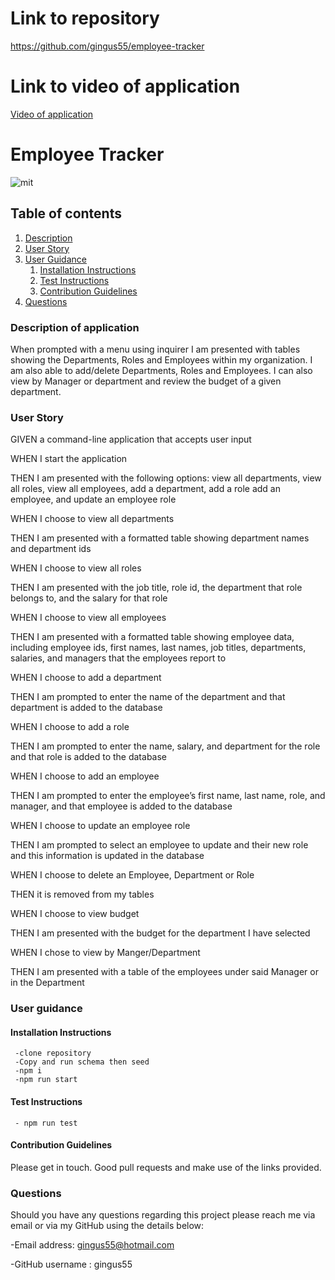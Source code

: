 # Link to repository

https://github.com/gingus55/employee-tracker

# Link to video of application

<a href="https://drive.google.com/file/d/1KGCgSbP_8tewVnQbtAlZN28CyZJfX5Lf/view?usp=sharing">Video of application</a>

# Employee Tracker

![mit](https://img.shields.io/static/v1?label=mit&message=License&color=green)

## Table of contents

1. [Description](#description)
2. [User Story](#user-story)
3. [User Guidance](#guidance)
   1. [Installation Instructions](#installation)
   2. [Test Instructions](#test)
   3. [Contribution Guidelines](#contribution)
4. [Questions](#questions)

<a id="description"></a>

### Description of application

When prompted with a menu using inquirer I am presented with tables showing the Departments, Roles and Employees within my organization. I am also able to add/delete Departments, Roles and Employees. I can also view by Manager or department and review the budget of a given department.

<a id="user-story"></a>

### User Story

GIVEN a command-line application that accepts user input

WHEN I start the application

THEN I am presented with the following options: view all departments, view all roles, view all employees, add a department, add a role add an employee, and update an employee role

WHEN I choose to view all departments

THEN I am presented with a formatted table showing department names and department ids

WHEN I choose to view all roles

THEN I am presented with the job title, role id, the department that role belongs to, and the salary for that role

WHEN I choose to view all employees

THEN I am presented with a formatted table showing employee data, including employee ids, first names, last names, job titles, departments, salaries, and managers that the employees report to

WHEN I choose to add a department

THEN I am prompted to enter the name of the department and that department is added to the database

WHEN I choose to add a role

THEN I am prompted to enter the name, salary, and department for the role and that role is added to the database

WHEN I choose to add an employee

THEN I am prompted to enter the employee’s first name, last name, role, and manager, and that employee is added to the database

WHEN I choose to update an employee role

THEN I am prompted to select an employee to update and their new role and this information is updated in the database

WHEN I choose to delete an Employee, Department or Role

THEN it is removed from my tables

WHEN I choose to view budget

THEN I am presented with the budget for the department I have selected

WHEN I chose to view by Manger/Department

THEN I am presented with a table of the employees under said Manager or in the Department

<a id="guidance"></a>

### User guidance

<a id="installation"></a>

#### Installation Instructions

```
 -clone repository
 -Copy and run schema then seed
 -npm i
 -npm run start
```

<a id="test"></a>

#### Test Instructions

     - npm run test

<a id="contribution"></a>

#### Contribution Guidelines

Please get in touch. Good pull requests and make use of the links provided.

<a id="questions"></a>

### Questions

Should you have any questions regarding this project please reach me via email or via my GitHub using the details below:

-Email address: gingus55@hotmail.com

-GitHub username : gingus55
